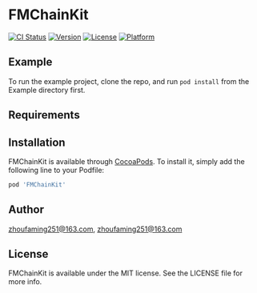 # FMChainKit

[![CI Status](https://img.shields.io/travis/zhoufaming251@163.com/FMChainKit.svg?style=flat)](https://travis-ci.org/zhoufaming251@163.com/FMChainKit)
[![Version](https://img.shields.io/cocoapods/v/FMChainKit.svg?style=flat)](https://cocoapods.org/pods/FMChainKit)
[![License](https://img.shields.io/cocoapods/l/FMChainKit.svg?style=flat)](https://cocoapods.org/pods/FMChainKit)
[![Platform](https://img.shields.io/cocoapods/p/FMChainKit.svg?style=flat)](https://cocoapods.org/pods/FMChainKit)

## Example

To run the example project, clone the repo, and run `pod install` from the Example directory first.

## Requirements

## Installation

FMChainKit is available through [CocoaPods](https://cocoapods.org). To install
it, simply add the following line to your Podfile:

```ruby
pod 'FMChainKit'
```

## Author

zhoufaming251@163.com, zhoufaming251@163.com

## License

FMChainKit is available under the MIT license. See the LICENSE file for more info.
